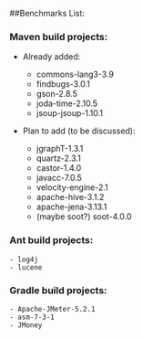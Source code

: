 ##Benchmarks List:

### Maven build projects:
- Already added:
	- commons-lang3-3.9
	- findbugs-3.0.1
	- gson-2.8.5
	- joda-time-2.10.5
	- jsoup-jsoup-1.10.1

- Plan to add (to be discussed): 
	- jgraphT-1.3.1
	- quartz-2.3.1
	- castor-1.4.0
	- javacc-7.0.5
	- velocity-engine-2.1
	- apache-hive-3.1.2
	- apache-jena-3.13.1
	- (maybe soot?) soot-4.0.0

### Ant build projects:
	- log4j
	- lucene
	

### Gradle build projects:
	- Apache-JMeter-5.2.1
	- asm-7-3-1
	- JMoney
